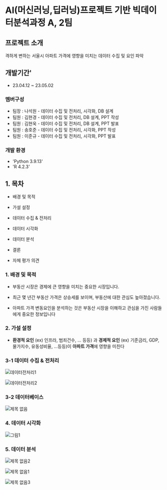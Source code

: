 # AI(머신러닝,딥러닝)프로젝트 기반 빅데이터분석과정 A, 2팀

## 프로젝트 소개
격하게 변하는 서울시 아파트 가격에 영향을 미치는 데이터 수집 및 요인 파악
## 개발기간'
* 23.04.12 ~ 23.05.02

### 멤버구성
 - 팀장 : 나석원 - 데이터 수집 및 전처리, 시각화, DB 설계
 - 팀원 : 김현경 - 데이터 수집 및 전처리, DB 설계, PPT 작성
 - 팀원 : 김현욱 - 데이터 수집 및 전처리, DB 설계, PPT 발표
 - 팀원 : 송호준 - 데이터 수집 및 전처리, 시각화, PPT 작성
 - 팀원 : 이준규 - 데이터 수집 및 전처리, 시각화, PPT 발표

### 개발 환경
- 'Python 3.9.13'
- 'R 4.2.3'

## 1. 목차

- 배경 및 목적

- 가설 설정 

- 데이터 수집 & 전처리

- 데이터 시각화


- 데이터 분석

- 결론

- 자체 평가 의견

### 1. 배경 및 목적
- 부동산 시장은 경제에 큰 영향을 미치는 중요한 시장입니다.

- 최근 몇 년간 부동산 가격은 상승세를 보이며, 부동산에 대한 관심도 높아졌습니다.

- 아파트 가격 변동요인을 분석하는 것은 부동산 시장을 이해하고 관심을 가진 사람들에게 중요한 정보입니다

### 2. 가설 설정

- **환경적 요인** (ex) 인프라, 범죄건수, ... 등등) 과 **경제적 요인** (ex) 기준금리, GDP, 물가지수, 유동성비율, ...등등)이 
**아파트 가격**에 영향을 미친다

### 3-1 데이터 수집 & 전처리

![데이터전처리1](https://user-images.githubusercontent.com/127808906/235382251-1de5ded9-b543-4fef-a986-cc31fb3cf39c.png)

![데이터전처리2](https://user-images.githubusercontent.com/127808906/235382263-915a3ca8-bba1-46a0-b944-936fd212c0d9.png)

### 3-2 데이터베이스 

![제목 없음](https://user-images.githubusercontent.com/127808906/235381834-59ce0bfa-e78b-4c6c-bd78-e0b45b3a267e.png)


### 4. 데이터 시각화

![그림1](https://user-images.githubusercontent.com/127808906/235381781-f1819a41-70c3-4081-8474-11c3ce04e250.png)

### 5. 데이터 분석

![제목 없음2](https://user-images.githubusercontent.com/127808906/235382027-3c72f087-52f8-474f-ba5b-66601a9f7d86.png)

![제목 없음1](https://user-images.githubusercontent.com/127808906/235382034-f29c69e2-3cec-4096-b1b1-95e5919acffd.png)

![제목 없음3](https://user-images.githubusercontent.com/127808906/235382134-67c98bd4-7225-43f4-a109-bb92b3e6b1fe.png)






